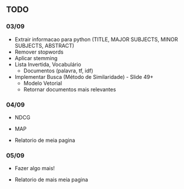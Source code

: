 ## TODO

### 03/09
- Extrair informacao para python (TITLE, MAJOR SUBJECTS, MINOR SUBJECTS, ABSTRACT)
- Remover stopwords
- Aplicar stemming
- Lista Invertida, Vocabulário
  - Documentos (palavra, tf, idf)
- Implementar Busca (Método de Similaridade) - Slide 49+
  - Modelo Vetorial
  - Retornar documentos mais relevantes

### 04/09
- NDCG
- MAP

- Relatorio de meia pagina

### 05/09
- Fazer algo mais!

- Relatorio de mais meia pagina

